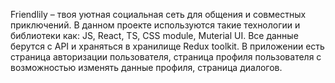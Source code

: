 Friendlily – твоя уютная социальная сеть для общения и совместных приключений.
В данном проекте используются такие технологии и библиотеки как: JS, React, TS, CSS module, Muterial UI. Все данные берутся с API и храняться в хранилище Redux toolkit.
В приложении есть страница авторизации пользователя, страница профиля пользователя с возможностью изменять данные профиля, страница диалогов.

